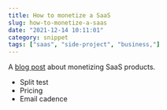 ```yaml
---
title: How to monetize a SaaS
slug: how-to-monetize-a-saas
date: "2021-12-14 10:11:01"
category: snippet
tags: ["saas", "side-project", "business,"]
---
```


A [blog post](https://jeremyaboyd.com/post/tricks-to-monetize-your-side-project)
about monetizing SaaS products.

- Split test
- Pricing
- Email cadence
